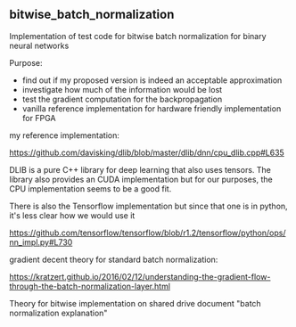 ## bitwise_batch_normalization
 Implementation of test code for bitwise batch normalization for binary neural networks
 
 Purpose: 
 
 - find out if my proposed version is indeed an acceptable approximation
 - investigate how much of the information would be lost
 - test the gradient computation for the backpropagation
 - vanilla reference implementation for hardware friendly implementation for FPGA


my reference implementation:

https://github.com/davisking/dlib/blob/master/dlib/dnn/cpu_dlib.cpp#L635 

DLIB is a pure C++ library for deep learning that also uses tensors. The library also provides an CUDA implementation but for our purposes, the CPU implementation seems to be a good fit. 

There is also the Tensorflow implementation but since that one is in python, it's less clear how we would use it

https://github.com/tensorflow/tensorflow/blob/r1.2/tensorflow/python/ops/nn_impl.py#L730 


gradient decent theory for standard batch normalization:

https://kratzert.github.io/2016/02/12/understanding-the-gradient-flow-through-the-batch-normalization-layer.html 

Theory for bitwise implementation on shared drive document "batch normalization explanation"
